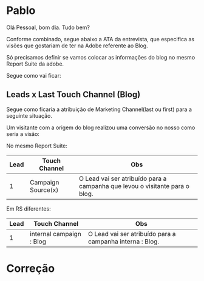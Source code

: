 # Pablo

Olá Pessoal, bom dia. Tudo bem?

Conforme combinado, segue abaixo a ATA da entrevista, que especifica as visões que gostariam de ter na Adobe referente ao Blog.

Só precisamos definir se vamos colocar as informações do blog no mesmo Report Suite da adobe.

Segue como vai ficar:

## Leads x Last Touch Channel (Blog)

Segue como ficaria a atribuição de Marketing Channel(last ou first) para a seguinte situação.

Um visitante com a origem do blog realizou uma conversão no nosso como seria a visão:

No mesmo Report Suite:

	
Lead | Touch Channel | Obs
------- | ---------------- | ---------- 
1 | Campaign Source(x)   | O Lead vai ser atribuído para a campanha que levou o visitante para o blog.
   
	
Em RS diferentes:

Lead | Touch Channel | Obs
------- | ---------------- | ---------- 
1 | internal campaign : Blog   | O Lead vai ser atribuído para a campanha interna : Blog.





# Correção

